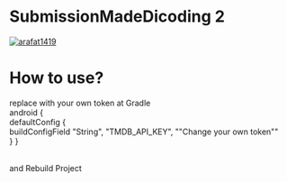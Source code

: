 # SubmissionMadeDicoding 2
[![arafat1419](https://circleci.com/gh/arafat1419/AMovies.svg?style=shield)](https://circleci.com/gh/arafat1419/AMovies)

# How to use?
replace with your own token at Gradle <br>
android { <br>
  defaultConfig {<br>
    buildConfigField "String", "TMDB_API_KEY", "\"Change your own token\""<br>
  }
}<br><br>

and Rebuild Project
